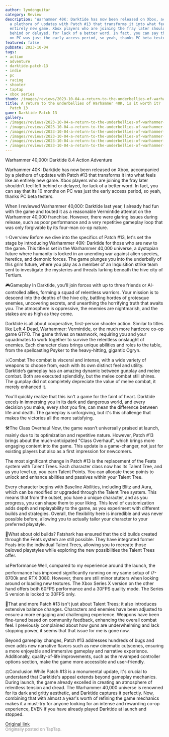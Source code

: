 ```yaml
---
author: lyndonguitar
category: Review
description: 'Warhammer 40K: Darktide has now been released on Xbox, accompanied by
  a plethora of updates with Patch #13 that transforms it into what feels like an
  entirely new game. Xbox players who are joining the fray later shouldn''t feel left
  behind or delayed, for lack of a better word. In fact, you can say that its 10 months
  on PC was just the early access period, so yeah, thanks PC beta testers.'
featured: false
pubDate: 2023-10-04
tags:
- action
- adventure
- darktide-patch-13
- indie
- pc
- racing
- shooter
- taptap
- xbox series
thumb: /images/reviews/2023-10-04-a-return-to-the-underbellies-of-warhammer-40k-is-it-worth-it--review---darktide-patch-13-0.avif
title: A return to the underbellies of Warhammer 40K, is it worth it? | Review - Darktide
  Patch 13
game: Darktide Patch 13
gallery:
- /images/reviews/2023-10-04-a-return-to-the-underbellies-of-warhammer-40k-is-it-worth-it--review---darktide-patch-13-0.avif
- /images/reviews/2023-10-04-a-return-to-the-underbellies-of-warhammer-40k-is-it-worth-it--review---darktide-patch-13-1.avif
- /images/reviews/2023-10-04-a-return-to-the-underbellies-of-warhammer-40k-is-it-worth-it--review---darktide-patch-13-2.avif
- /images/reviews/2023-10-04-a-return-to-the-underbellies-of-warhammer-40k-is-it-worth-it--review---darktide-patch-13-3.avif
- /images/reviews/2023-10-04-a-return-to-the-underbellies-of-warhammer-40k-is-it-worth-it--review---darktide-patch-13-4.avif
- /images/reviews/2023-10-04-a-return-to-the-underbellies-of-warhammer-40k-is-it-worth-it--review---darktide-patch-13-5.avif
---
```

Warhammer 40,000: Darktide
8.4
Action
Adventure

Warhammer 40K: Darktide has now been released on Xbox, accompanied by a plethora of updates with Patch #13 that transforms it into what feels like an entirely new game. Xbox players who are joining the fray later shouldn't feel left behind or delayed, for lack of a better word. In fact, you can say that its 10 months on PC was just the early access period, so yeah, thanks PC beta testers.

When I reviewed Warhammer 40,000: Darktide last year, I already had fun with the game and touted it as a reasonable Vermintide attempt on the Warhammer 40,000 franchise. However, there were glaring issues during release, such as poor performance and a very repetitive gameplay loop that was only forgivable by its four-man co-op nature.

✨Overview
Before we dive into the specifics of Patch #13, let's set the stage by introducing Warhammer 40K: Darktide for those who are new to the game. This title is set in the Warhammer 40,000 universe, a dystopian future where humanity is locked in an unending war against alien species, heretics, and demonic forces. The game plunges you into the underbelly of this grim future, where you play as a member of an Inquisition strike team sent to investigate the mysteries and threats lurking beneath the hive city of Tertium.

🎮Gameplay
In Darktide, you'll join forces with up to three friends or AI-controlled allies, forming a squad of relentless warriors. Your mission is to descend into the depths of the hive city, battling hordes of grotesque enemies, uncovering secrets, and unearthing the horrifying truth that awaits you. The atmosphere is oppressive, the enemies are nightmarish, and the stakes are as high as they come.

Darktide is all about cooperative, first-person shooter action. Similar to titles like Left 4 Dead, Warhammer: Vermintide, or the much more hardcore co-op game GTFO. The game thrives on teamwork, requiring you and your squadmates to work together to survive the relentless onslaught of enemies. Each character class brings unique abilities and roles to the table, from the spellcasting Psyker to the heavy-hitting, gigantic Ogryn.

⚔️Combat
The combat is visceral and intense, with a wide variety of weapons to choose from, each with its own distinct feel and utility.  Darktide’s gameplay has an amazing dynamic between gunplay and melee combat. Both are executed splendidly, but the melee combat still shines. The gunplay did not completely depreciate the value of melee combat, it merely enhanced it.

You'll quickly realize that this isn't a game for the faint of heart. Darktide excels in immersing you in its dark and dangerous world, and every decision you make, every shot you fire, can mean the difference between life and death. The gameplay is unforgiving, but it's this challenge that makes the victories all the more satisfying.

🛠️The Class Overhaul
Now, the game wasn’t universally praised at launch, mainly due to its optimization and repetitive nature. However, Patch #13 brings about the much-anticipated "Class Overhaul", which brings more engaging content into the game. This update is a game-changer, not just for existing players but also as a first impression for newcomers.

The most significant change in Patch #13 is the replacement of the Feats system with Talent Trees. Each character class now has its Talent Tree, and as you level up, you earn Talent Points. You can allocate these points to unlock and enhance abilities and passives within your Talent Tree.

Every character begins with Baseline Abilities, including Blitz and Aura, which can be modified or upgraded through the Talent Tree system. This means that from the outset, you have a unique character, and as you progress, you can shape them to your liking. This level of customization adds depth and replayability to the game, as you experiment with different builds and strategies. Overall, the flexibility here is incredible and was never possible before, allowing you to actually tailor your character to your preferred playstyle.

💾What about old builds?
Fatshark has ensured that the old builds created through the Feats system are still possible. They have integrated former Feats into the individual Talent Trees, allowing you to recreate those beloved playstyles while exploring the new possibilities the Talent Trees offer.

📊Performance
Well, compared to my experience around the launch, the performance has improved significantly running on my same setup of i7-8700k and RTX 3080. However, there are still minor stutters when looking around or loading new textures. The Xbox Series X version on the other hand offers both 60FPS performance and a 30FPS quality mode. The Series S version is locked to 30FPS only.

🚧That and more
Patch #13 isn't just about Talent Trees; it also introduces extensive balance changes. Characters and enemies have been adjusted to ensure a more engaging and challenging experience. Weapons have been fine-tuned based on community feedback, enhancing the overall combat feel. I previously complained about how guns are underwhelming and lack stopping power, it seems that that issue for me is gone now.

Beyond gameplay changes, Patch #13 addresses hundreds of bugs and even adds new narrative flavors such as new cinematic cutscenes, ensuring a more enjoyable and immersive gameplay and narrative experience. Additionally, quality-of-life improvements, such as the revamped controller options section, make the game more accessible and user-friendly.

⚖️Conclusion
While Patch #13 is a monumental update, it's crucial to understand that Darktide's appeal extends beyond gameplay mechanics. During launch, the game already excelled in creating an atmosphere of relentless tension and dread. The Warhammer 40,000 universe is renowned for its dark and gritty aesthetic, and Darktide captures it perfectly. Now, combining that with almost a year's worth of refining the game mechanics makes it a must-try for anyone looking for an intense and rewarding co-op experience, EVEN if you have already played Darktide at launch and stopped.

[Original link](https://www.taptap.io/post/6390263)<br><span style="font-size: 0.95em; color: #888;">Originally posted on TapTap.</span>
